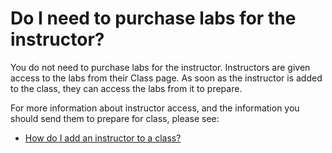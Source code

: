 # Do I need to purchase labs for the instructor?

You do not need to purchase labs for the instructor. Instructors are given access to the labs from their Class page. As soon as the instructor is added to the class, they can access the labs from it to prepare.

For more information about instructor access, and the information you should send them to prepare for class, please see:
- [How do I add an instructor to a class?](../fulfilling-marketplace-order/add-instructor-to-class.md)